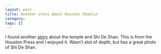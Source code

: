 ```yaml
---
layout: post
title: Another story about Houston Shaolin
category: 
tags: []
---
```



I found another [story][] about the temple and Shi De Shan. This is from
the Houston Press and I enjoyed it. Wasn’t alot of depth, but has a
great photo of Shi De Shan.

  [story]: http://www.houstonpress.com/issues/2001-07-12/news3.html
    "story"
